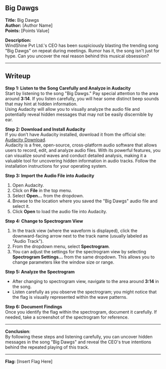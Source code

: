 ## Big Dawgs
**Title:** Big Dawgs  
**Author:** [Author Name]  
**Points:** [Points Value]  

**Description:**  
WindShine Pvt Ltd.'s CEO has been suspiciously blasting the trending song "Big Dawgs" on repeat during meetings. Rumor has it, the song isn't just for hype. Can you uncover the real reason behind this musical obsession?

---

## Writeup

**Step 1: Listen to the Song Carefully and Analyze in Audacity**  
   Start by listening to the song "Big Dawgs." Pay special attention to the area around **3:14**. If you listen carefully, you will hear some distinct beep sounds that may hint at hidden information.  
   Using Audacity will allow you to visually analyze the audio file and potentially reveal hidden messages that may not be easily discernible by ear.

**Step 2: Download and Install Audacity**  
   If you don’t have Audacity installed, download it from the official site: [Audacity Download](https://www.audacityteam.org/download/).  
   Audacity is a free, open-source, cross-platform audio software that allows users to record, edit, and analyze audio files. With its powerful features, you can visualize sound waves and conduct detailed analysis, making it a valuable tool for uncovering hidden information in audio tracks. Follow the installation instructions for your operating system.

**Step 3: Import the Audio File into Audacity**  
1. Open Audacity.
2. Click on **File** in the top menu.
3. Select **Open...** from the dropdown.
4. Browse to the location where you saved the "Big Dawgs" audio file and select it.
5. Click **Open** to load the audio file into Audacity.

**Step 4: Change to Spectrogram View**  
1. In the track view (where the waveform is displayed), click the downward-facing arrow next to the track name (usually labeled as "Audio Track").
2. From the dropdown menu, select **Spectrogram**.
3. You can adjust the settings for the spectrogram view by selecting **Spectrogram Settings...** from the same dropdown. This allows you to change parameters like the window size or range.

**Step 5: Analyze the Spectrogram**  
   - After changing to spectrogram view, navigate to the area around **3:14** in the song. 
   - Listen carefully as you observe the spectrogram; you might notice that the flag is visually represented within the wave patterns.

**Step 6: Document Findings**  
   Once you identify the flag within the spectrogram, document it carefully. If needed, take a screenshot of the spectrogram for reference.

---

**Conclusion**:  
   By following these steps and listening carefully, you can uncover hidden messages in the song "Big Dawgs" and reveal the CEO's true intentions behind the repeated playing of this track.

---

**Flag:** [Insert Flag Here]
